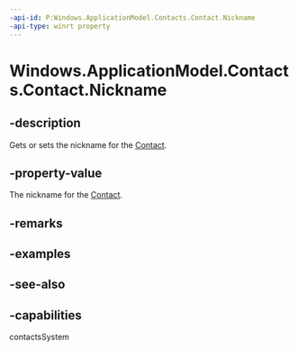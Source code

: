 ```yaml
---
-api-id: P:Windows.ApplicationModel.Contacts.Contact.Nickname
-api-type: winrt property
---
```


<!-- Property syntax
public string Nickname { get;  set; }
-->

# Windows.ApplicationModel.Contacts.Contact.Nickname

## -description
Gets or sets the nickname for the [Contact](contact.md).

## -property-value
The nickname for the [Contact](contact.md).

## -remarks

## -examples

## -see-also

## -capabilities
contactsSystem
